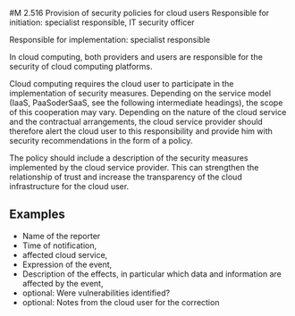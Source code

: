 #M 2.516 Provision of security policies for cloud users
Responsible for initiation: specialist responsible, IT security officer

Responsible for implementation: specialist responsible

In cloud computing, both providers and users are responsible for the security of cloud computing platforms.

Cloud computing requires the cloud user to participate in the implementation of security measures. Depending on the service model (IaaS, PaaSoderSaaS, see the following intermediate headings), the scope of this cooperation may vary. Depending on the nature of the cloud service and the contractual arrangements, the cloud service provider should therefore alert the cloud user to this responsibility and provide him with security recommendations in the form of a policy.

The policy should include a description of the security measures implemented by the cloud service provider. This can strengthen the relationship of trust and increase the transparency of the cloud infrastructure for the cloud user.



## Examples 
* Name of the reporter
* Time of notification,
* affected cloud service,
* Expression of the event,
* Description of the effects, in particular which data and information are affected by the event,
* optional: Were vulnerabilities identified?
* optional: Notes from the cloud user for the correction





